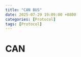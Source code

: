 ```yaml
---
title: "CAN BUS"
date: 2025-07-29 19:09:00 +0800
categories: [Protocol]
tags: [Protocol]
---
```


# CAN